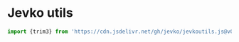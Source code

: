# Jevko utils

```js
import {trim3} from 'https://cdn.jsdelivr.net/gh/jevko/jevkoutils.js@v0.1.5/mod.js'
```